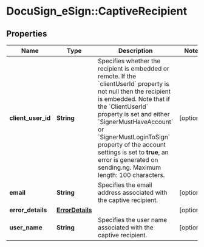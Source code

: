 # DocuSign_eSign::CaptiveRecipient

## Properties
Name | Type | Description | Notes
------------ | ------------- | ------------- | -------------
**client_user_id** | **String** | Specifies whether the recipient is embedded or remote.   If the &#x60;clientUserId&#x60; property is not null then the recipient is embedded. Note that if the &#x60;ClientUserId&#x60; property is set and either &#x60;SignerMustHaveAccount&#x60; or &#x60;SignerMustLoginToSign&#x60; property of the account settings is set to  **true**, an error is generated on sending.ng.   Maximum length: 100 characters.  | [optional] 
**email** | **String** | Specifies the email address associated with the captive recipient. | [optional] 
**error_details** | [**ErrorDetails**](ErrorDetails.md) |  | [optional] 
**user_name** | **String** | Specifies the user name associated with the captive recipient. | [optional] 



